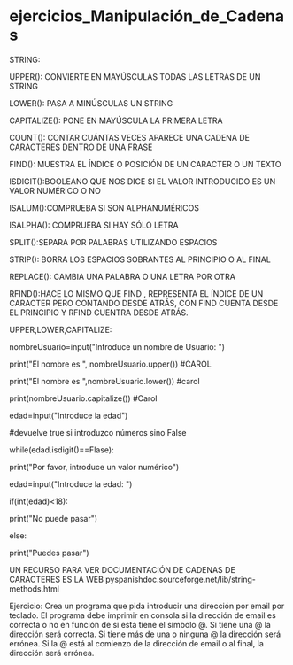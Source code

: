 # ejercicios_Manipulación_de_Cadenas

STRING:

UPPER(): CONVIERTE EN MAYÚSCULAS TODAS LAS LETRAS DE UN STRING

LOWER(): PASA A MINÚSCULAS UN STRING

CAPITALIZE(): PONE EN MAYÚSCULA LA PRIMERA LETRA

COUNT(): CONTAR CUÁNTAS VECES APARECE UNA CADENA DE CARACTERES DENTRO DE UNA FRASE

FIND(): MUESTRA EL ÍNDICE O POSICIÓN DE UN CARACTER O UN TEXTO

ISDIGIT():BOOLEANO QUE NOS DICE SI EL VALOR INTRODUCIDO ES UN VALOR NUMÉRICO O NO

ISALUM():COMPRUEBA SI SON ALPHANUMÉRICOS

ISALPHA(): COMPRUEBA SI HAY SÓLO LETRA

SPLIT():SEPARA POR PALABRAS UTILIZANDO ESPACIOS

STRIP(): BORRA LOS ESPACIOS SOBRANTES AL PRINCIPIO O AL FINAL 

REPLACE(): CAMBIA UNA PALABRA O UNA LETRA POR OTRA

RFIND():HACE LO MISMO QUE FIND , REPRESENTA EL ÍNDICE DE UN CARACTER PERO CONTANDO DESDE ATRÁS, CON FIND CUENTA DESDE EL PRINCIPIO Y RFIND CUENTRA DESDE ATRÁS.


UPPER,LOWER,CAPITALIZE:

nombreUsuario=input("Introduce un nombre de Usuario: ")

print("El nombre es ", nombreUsuario.upper()) #CAROL

print("El nombre es ",nombreUsuario.lower()) #carol

print(nombreUsuario.capitalize()) #Carol


edad=input("Introduce la edad")


#devuelve true si introduzco números sino False

while(edad.isdigit()==Flase):

  print("Por favor, introduce un valor numérico")
  
  edad=input("Introduce la edad: ")
  
  
if(int(edad)<18):
  
  print("No puede pasar")
  
else:

  print("Puedes pasar")



UN RECURSO PARA VER DOCUMENTACIÓN DE CADENAS DE CARACTERES ES LA WEB pyspanishdoc.sourceforge.net/lib/string-methods.html

Ejercicio: Crea un programa que pida introducir una dirección por email por teclado. El programa debe imprimir en consola si la dirección de email es correcta o no en función de si esta tiene el símbolo @. Si tiene una @ la dirección será correcta. Si tiene más de una o ninguna @ la dirección será errónea. Si la @ está al comienzo de la dirección de email o al final, la dirección será errónea.
